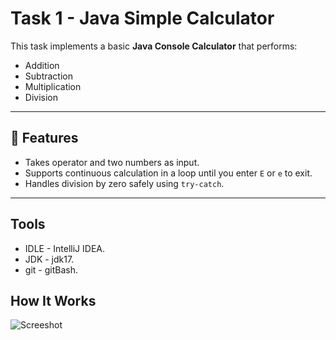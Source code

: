 # Task 1 - Java Simple Calculator

This task implements a basic **Java Console Calculator** that performs:
- Addition
- Subtraction
- Multiplication
- Division

---

## 📌 Features

- Takes operator and two numbers as input.
- Supports continuous calculation in a loop until you enter `E` or `e` to exit.
- Handles division by zero safely using `try-catch`.

---

## Tools 
- IDLE - IntelliJ IDEA.
- JDK - jdk17.
- git - gitBash.

## How It Works
![Screeshot](https://github.com/user-attachments/assets/a056dd17-9a1c-4401-99da-e850464d41aa)
